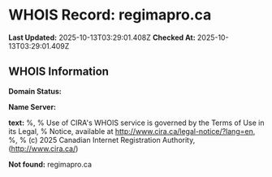 # WHOIS Record: regimapro.ca

**Last Updated:** 2025-10-13T03:29:01.408Z
**Checked At:** 2025-10-13T03:29:01.409Z

## WHOIS Information

**Domain Status:** 

**Name Server:** 

**text:** %, % Use of CIRA's WHOIS service is governed by the Terms of Use in its Legal, % Notice, available at http://www.cira.ca/legal-notice/?lang=en, %, % (c) 2025 Canadian Internet Registration Authority, (http://www.cira.ca/)

**Not found:** regimapro.ca

